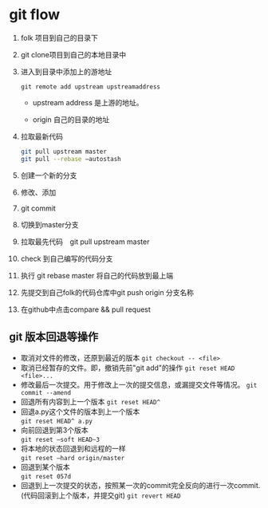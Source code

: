 # git flow

1.  folk 项目到自己的目录下

2. git clone项目到自己的本地目录中

3. 进入到目录中添加上的游地址

   ```shell
   git remote add upstream upstreamaddress
   ```

   - upstream address 是上游的地址。

   - origin 自己的目录的地址

4. 拉取最新代码

   ```bash
   git pull upstream master
   git pull --rebase —autostash
   ```

5. 创建一个新的分支

6. 修改、添加

7. git commit

8. 切换到master分支

9. 拉取最先代码　git pull upstream master

10. check 到自己编写的代码分支

11. 执行 git rebase master 将自己的代码放到最上端

12. 先提交到自己folk的代码仓库中git push origin 分支名称

13. 在github中点击compare && pull request



## git 版本回退等操作

- 取消对文件的修改，还原到最近的版本
  ``git checkout -- <file>``
- 取消已经暂存的文件。即，撤销先前"git add"的操作
  ``git reset HEAD <file>...``
- 修改最后一次提交。用于修改上一次的提交信息，或漏提交文件等情况。
  ``git commit --amend``
- 回退所有内容到上一个版本
  ``git reset HEAD^``
- 回退a.py这个文件的版本到上一个版本  
  ``git reset HEAD^ a.py``
- 向前回退到第3个版本  
  ``git reset –soft HEAD~3``
- 将本地的状态回退到和远程的一样  
  ``git reset –hard origin/master``
- 回退到某个版本  
  ``git reset 057d``
- 回退到上一次提交的状态，按照某一次的commit完全反向的进行一次commit.(代码回滚到上个版本，并提交git)
  ``git revert HEAD``

